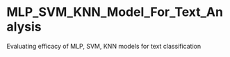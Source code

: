 # MLP_SVM_KNN_Model_For_Text_Analysis
Evaluating efficacy of MLP, SVM, KNN models for text classification
